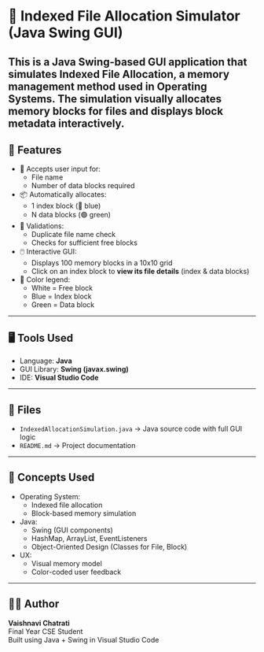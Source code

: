# 📂 Indexed File Allocation Simulator (Java Swing GUI)
This is a **Java Swing-based GUI application** that simulates **Indexed File Allocation**, a memory management method used in Operating Systems. The simulation visually allocates memory blocks for files and displays block metadata interactively.
---
## 📌 Features
- 📁 Accepts user input for:
  - File name
  - Number of data blocks required
- 📦 Automatically allocates:
  - 1 index block (🔵 blue)
  - N data blocks (🟢 green)
- 🧠 Validations:
  - Duplicate file name check
  - Checks for sufficient free blocks
- 🖱️ Interactive GUI:
  - Displays 100 memory blocks in a 10x10 grid
  - Click on an index block to **view its file details** (index & data blocks)
- 🎨 Color legend:
  - White = Free block
  - Blue = Index block
  - Green = Data block
---
## 🖥️ Tools Used
- Language: **Java**
- GUI Library: **Swing (javax.swing)**
- IDE: **Visual Studio Code**
---
## 📄 Files
- `IndexedAllocationSimulation.java` → Java source code with full GUI logic
- `README.md` → Project documentation
---
## 🧠 Concepts Used
- Operating System:
  - Indexed file allocation
  - Block-based memory simulation
- Java:
  - Swing (GUI components)
  - HashMap, ArrayList, EventListeners
  - Object-Oriented Design (Classes for File, Block)
- UX:
  - Visual memory model
  - Color-coded user feedback
---
## 👩‍💻 Author
**Vaishnavi Chatrati**  
Final Year CSE Student  
Built using Java + Swing in Visual Studio Code
